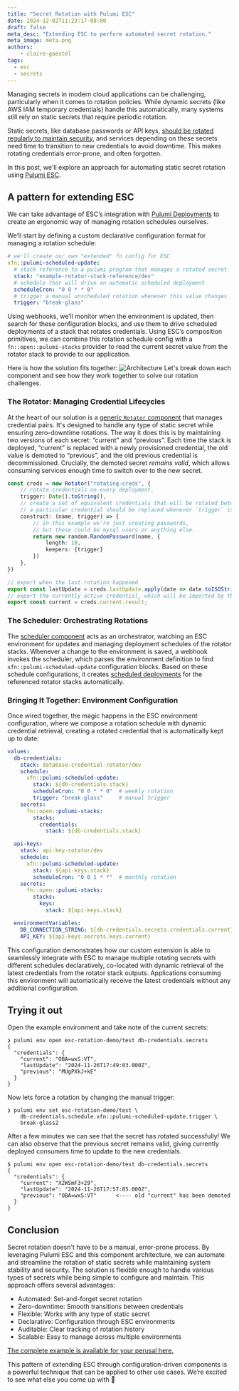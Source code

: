 ```yaml
---
title: "Secret Rotation with Pulumi ESC"
date: 2024-12-02T11:23:17-08:00
draft: false
meta_desc: "Extending ESC to perform automated secret rotation."
meta_image: meta.png
authors:
    - claire-gaestel
tags:
  - esc
  - secrets
---
```


Managing secrets in modern cloud applications can be challenging, particularly when it comes to rotation policies. While dynamic secrets (like AWS IAM temporary credentials) handle this automatically, many systems still rely on static secrets that require periodic rotation.

Static secrets, like database passwords or API keys, [should be rotated regularly to maintain security](https://cheatsheetseries.owasp.org/cheatsheets/Secrets_Management_Cheat_Sheet.html#272-rotation), and services depending on these secrets need time to transition to new credentials to avoid downtime. This makes rotating credentials error-prone, and often forgotten.

In this post, we'll explore an approach for automating static secret rotation using [Pulumi ESC](https://www.pulumi.com/docs/esc/).

<!--more-->

## A pattern for extending ESC

We can take advantage of ESC’s integration with [Pulumi Deployments](https://www.pulumi.com/docs/pulumi-cloud/deployments/) to create an ergonomic way of managing rotation schedules ourselves.

We’ll start by defining a custom declarative configuration format for managing a rotation schedule:

```yaml
# we'll create our own "extended" fn config for ESC
xfn::pulumi-scheduled-update:
  # stack reference to a pulumi program that manages a rotated secret
  stack: "example-rotator-stack-reference/dev"
  # schedule that will drive an automatic scheduled deployment
  scheduleCron: "0 0 * * 0"
  # trigger a manual unscheduled rotation whenever this value changes
  trigger: "break-glass"
```

Using webhooks, we’ll monitor when the environment is updated, then search for these configuration blocks, and use them to drive scheduled deployments of a stack that rotates credentials. Using ESC’s composition primitives, we can combine this rotation schedule config with a `fn::open::pulumi-stacks` provider to read the current secret value from the rotator stack to provide to our application.

Here is how the solution fits together:
![Architecture](architecture.svg)
Let's break down each component and see how they work together to solve our rotation challenges.

### The Rotator: Managing Credential Lifecycles

At the heart of our solution is a [generic `Rotator` component](https://github.com/pulumi/esc-examples/blob/claire/esc-rotation-example/rotate/example/rotator/rotator.ts) that manages credential pairs. It's designed to handle any type of static secret while ensuring zero-downtime rotations. The way it does this is by maintaining two versions of each secret: “current” and “previous”.  Each time the stack is deployed, “current” is replaced with a newly provisioned credential, the old value is demoted to “previous”, and the old previous credential is decommissioned. Crucially, the demoted secret _remains valid_, which allows consuming services enough time to switch over to the new secret.

```typescript
const creds = new Rotator("rotating-creds", {
    // rotate credentials on every deployment.
    trigger: Date().toString(),
    // create a set of equivalent credentials that will be rotated between.
    // a particular credential should be replaced whenever `trigger` is updated.
    construct: (name, trigger) => {
        // in this example we're just creating passwords,
        // but these could be mysql users or anything else.
        return new random.RandomPassword(name, {
            length: 10,
            keepers: {trigger}
        })
    },
})

// export when the last rotation happened
export const lastUpdate = creds.lastUpdate.apply(date => date.toISOString());
// export the currently active credential, which will be imported by the downstream ESC environment.
export const current = creds.current.result;
```

### The Scheduler: Orchestrating Rotations

The [scheduler component](https://github.com/pulumi/esc-examples/blob/claire/esc-rotation-example/rotate/example/scheduler/index.ts) acts as an orchestrator, watching an ESC environment for updates and managing deployment schedules of the rotator stacks. Whenever a change to the environment is saved, a webhook invokes the scheduler, which parses the environment definition to find `xfn::pulumi-scheduled-update` configuration blocks. Based on these schedule configurations, it creates [scheduled deployments](https://www.pulumi.com/docs/pulumi-cloud/deployments/schedules/) for the referenced rotator stacks automatically.

### Bringing It Together: Environment Configuration

Once wired together, the magic happens in the ESC environment configuration, where we compose a rotation schedule with dynamic credential retrieval, creating a rotated credential that is automatically kept up to date:

```yaml
values:
  db-credentials:
    stack: database-credential-rotator/dev
    schedule:
      xfn::pulumi-scheduled-update:
        stack: ${db-credentials.stack}
        scheduleCron: "0 0 * * 0"  # weekly rotation
        trigger: "break-glass"     # manual trigger
    secrets:
      fn::open::pulumi-stacks:
        stacks:
          credentials:
            stack: ${db-credentials.stack}

  api-keys:
    stack: api-key-rotator/dev
    schedule:
      xfn::pulumi-scheduled-update:
        stack: ${api-keys.stack}
        scheduleCron: "0 0 1 * *"  # monthly rotation
    secrets:
      fn::open::pulumi-stacks:
        stacks:
          keys:
            stack: ${api-keys.stack}

  environmentVariables:
    DB_CONNECTION_STRING: ${db-credentials.secrets.credentials.current}
    API_KEY: ${api-keys.secrets.keys.current}
```

This configuration demonstrates how our custom extension is able to seamlessly integrate with ESC to manage multiple rotating secrets with different schedules declaratively, co-located with dynamic retrieval of the latest credentials from the rotator stack outputs. Applications consuming this environment will automatically receive the latest credentials without any additional configuration.

## Trying it out

Open the example environment and take note of the current secrets:

```
❯ pulumi env open esc-rotation-demo/test db-credentials.secrets
{
  "credentials": {
    "current": "OBA=wxS:VT",
    "lastUpdate": "2024-11-26T17:49:03.000Z",
    "previous": "MUgPXkJ+kE"
  }
}
```

Now lets force a rotation by changing the manual trigger:

```
❯ pulumi env set esc-rotation-demo/test \
    db-credentials.schedule.xfn::pulumi-scheduled-update.trigger \
    break-glass2
```

After a few minutes we can see that the secret has rotated successfully! We can also observe that the previous secret remains valid, giving currently deployed consumers time to update to the new credentials.

```
$ pulumi env open esc-rotation-demo/test db-credentials.secrets
{
  "credentials": {
    "current": "X2WSmF3+29",
    "lastUpdate": "2024-11-26T17:57:05.000Z",
    "previous": "OBA=wxS:VT"      <---- old "current" has been demoted
  }
}
```

## Conclusion

Secret rotation doesn't have to be a manual, error-prone process. By leveraging Pulumi ESC and this component architecture, we can automate and streamline the rotation of static secrets while maintaining system stability and security. The solution is flexible enough to handle various types of secrets while being simple to configure and maintain. This approach offers several advantages:

- Automated: Set-and-forget secret rotation
- Zero-downtime: Smooth transitions between credentials
- Flexible: Works with any type of static secret
- Declarative: Configuration through ESC environments
- Auditable: Clear tracking of rotation history
- Scalable: Easy to manage across multiple environments

[The complete example is available for your perusal here.](https://github.com/pulumi/esc-examples/pull/3)

This pattern of extending ESC through configuration-driven components is a powerful technique that can be applied to other use cases. We’re excited to see what else you come up with 🙂
